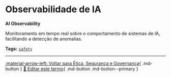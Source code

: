# Observabilidade de IA

**AI Observability**

Monitoramento em tempo real sobre o comportamento de sistemas de IA, facilitando a detecção de anomalias.


**Tags:** [`safety`](../tags.md#safety)

---

[:material-arrow-left: Voltar para Ética, Segurança e Governança](index.md){ .md-button }
[📝 Editar este termo](https://github.com/seu-usuario/glossario-ia/edit/main/glossario.yaml){ .md-button .md-button--primary }
